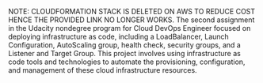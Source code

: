NOTE: CLOUDFORMATION STACK IS DELETED ON AWS TO REDUCE COST HENCE THE PROVIDED LINK NO LONGER WORKS.
The second assignment in the Udacity nondegree program for Cloud DevOps Engineer
focused on deploying infrastructure as code, including a LoadBalancer, Launch
Configuration, AutoScaling group, health check, security groups, and a Listener
and Target Group. This project involves using infrastructure as code tools and
technologies to automate the provisioning, configuration, and management of
these cloud infrastructure resources.

